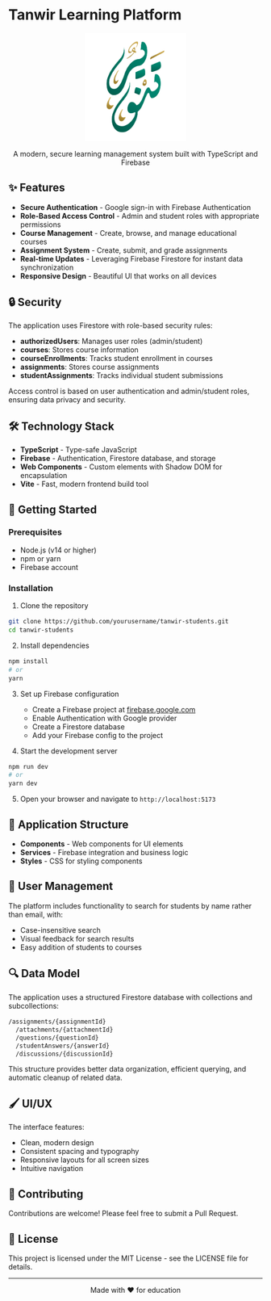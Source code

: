 # Tanwir Learning Platform

<p align="center">
  <img src="/public/logo.webp" alt="Tanwir Learning Platform Logo" width="200">
</p>

<p align="center">
  A modern, secure learning management system built with TypeScript and Firebase
</p>

## ✨ Features

- **Secure Authentication** - Google sign-in with Firebase Authentication
- **Role-Based Access Control** - Admin and student roles with appropriate permissions
- **Course Management** - Create, browse, and manage educational courses
- **Assignment System** - Create, submit, and grade assignments
- **Real-time Updates** - Leveraging Firebase Firestore for instant data synchronization
- **Responsive Design** - Beautiful UI that works on all devices

## 🔒 Security

The application uses Firestore with role-based security rules:

- **authorizedUsers**: Manages user roles (admin/student)
- **courses**: Stores course information
- **courseEnrollments**: Tracks student enrollment in courses
- **assignments**: Stores course assignments
- **studentAssignments**: Tracks individual student submissions

Access control is based on user authentication and admin/student roles, ensuring data privacy and security.

## 🛠️ Technology Stack

- **TypeScript** - Type-safe JavaScript
- **Firebase** - Authentication, Firestore database, and storage
- **Web Components** - Custom elements with Shadow DOM for encapsulation
- **Vite** - Fast, modern frontend build tool

## 🚀 Getting Started

### Prerequisites

- Node.js (v14 or higher)
- npm or yarn
- Firebase account

### Installation

1. Clone the repository

```bash
git clone https://github.com/yourusername/tanwir-students.git
cd tanwir-students
```

2. Install dependencies

```bash
npm install
# or
yarn
```

3. Set up Firebase configuration

   - Create a Firebase project at [firebase.google.com](https://firebase.google.com)
   - Enable Authentication with Google provider
   - Create a Firestore database
   - Add your Firebase config to the project

4. Start the development server

```bash
npm run dev
# or
yarn dev
```

5. Open your browser and navigate to `http://localhost:5173`

## 📱 Application Structure

- **Components** - Web components for UI elements
- **Services** - Firebase integration and business logic
- **Styles** - CSS for styling components

## 👥 User Management

The platform includes functionality to search for students by name rather than email, with:

- Case-insensitive search
- Visual feedback for search results
- Easy addition of students to courses

## 🔍 Data Model

The application uses a structured Firestore database with collections and subcollections:

```
/assignments/{assignmentId}
  /attachments/{attachmentId}
  /questions/{questionId}
  /studentAnswers/{answerId}
  /discussions/{discussionId}
```

This structure provides better data organization, efficient querying, and automatic cleanup of related data.

## 🖌️ UI/UX

The interface features:

- Clean, modern design
- Consistent spacing and typography
- Responsive layouts for all screen sizes
- Intuitive navigation

## 🤝 Contributing

Contributions are welcome! Please feel free to submit a Pull Request.

## 📄 License

This project is licensed under the MIT License - see the LICENSE file for details.

---

<p align="center">
  Made with ❤️ for education
</p>
